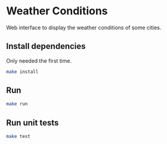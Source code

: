 # Weather Conditions

Web interface to display the weather conditions of some cities.

## Install dependencies

Only needed the first time.

```sh
make install
```

## Run

```sh
make run
```

## Run unit tests

```sh
make test
```

